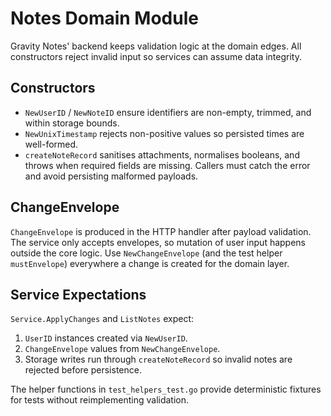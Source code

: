 # Notes Domain Module

Gravity Notes' backend keeps validation logic at the domain edges. All constructors reject invalid input so services can assume data integrity.

## Constructors

- `NewUserID` / `NewNoteID` ensure identifiers are non-empty, trimmed, and within storage bounds.
- `NewUnixTimestamp` rejects non-positive values so persisted times are well-formed.
- `createNoteRecord` sanitises attachments, normalises booleans, and throws when required fields are missing. Callers must catch the error and avoid persisting malformed payloads.

## ChangeEnvelope

`ChangeEnvelope` is produced in the HTTP handler after payload validation. The service only accepts envelopes, so mutation of user input happens outside the core logic. Use `NewChangeEnvelope` (and the test helper `mustEnvelope`) everywhere a change is created for the domain layer.

## Service Expectations

`Service.ApplyChanges` and `ListNotes` expect:

1. `UserID` instances created via `NewUserID`.
2. `ChangeEnvelope` values from `NewChangeEnvelope`.
3. Storage writes run through `createNoteRecord` so invalid notes are rejected before persistence.

The helper functions in `test_helpers_test.go` provide deterministic fixtures for tests without reimplementing validation.
